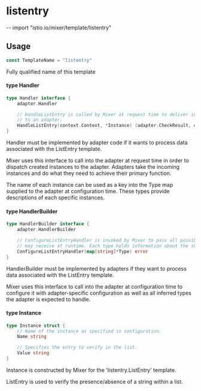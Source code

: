 # listentry
--
    import "istio.io/mixer/template/listentry"


## Usage

```go
const TemplateName = "listentry"
```
Fully qualified name of this template

#### type Handler

```go
type Handler interface {
	adapter.Handler

	// HandleListEntry is called by Mixer at request time to deliver instances to
	// to an adapter.
	HandleListEntry(context.Context, *Instance) (adapter.CheckResult, error)
}
```

Handler must be implemented by adapter code if it wants to process data
associated with the ListEntry template.

Mixer uses this interface to call into the adapter at request time in order to
dispatch created instances to the adapter. Adapters take the incoming instances
and do what they need to achieve their primary function.

The name of each instance can be used as a key into the Type map supplied to the
adapter at configuration time. These types provide descriptions of each specific
instances.

#### type HandlerBuilder

```go
type HandlerBuilder interface {
	adapter.HandlerBuilder

	// ConfigureListEntryHandler is invoked by Mixer to pass all possible Types for instances that an adapter
	// may receive at runtime. Each type holds information about the shape of the instances.
	ConfigureListEntryHandler(map[string]*Type) error
}
```

HandlerBuilder must be implemented by adapters if they want to process data
associated with the ListEntry template.

Mixer uses this interface to call into the adapter at configuration time to
configure it with adapter-specific configuration as well as all inferred types
the adapter is expected to handle.

#### type Instance

```go
type Instance struct {
	// Name of the instance as specified in configuration.
	Name string

	// Specifies the entry to verify in the list.
	Value string
}
```

Instance is constructed by Mixer for the 'listentry.ListEntry' template.

ListEntry is used to verify the presence/absence of a string within a list.

